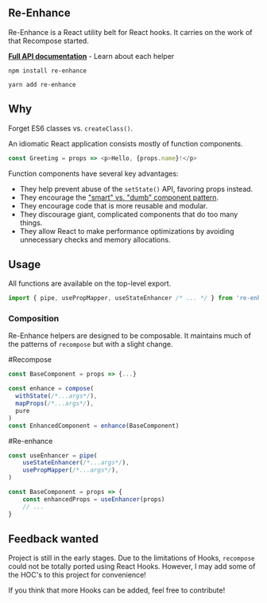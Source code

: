 ## Re-Enhance

Re-Enhance is a React utility belt for React hooks. It carries on the work of that Recompose started.

[**Full API documentation**](docs/API.md) - Learn about each helper

```
npm install re-enhance
```

```
yarn add re-enhance
```

## Why

Forget ES6 classes vs. `createClass()`.

An idiomatic React application consists mostly of function components.

```js
const Greeting = props => <p>Hello, {props.name}!</p>
```

Function components have several key advantages:

-   They help prevent abuse of the `setState()` API, favoring props instead.
-   They encourage the ["smart" vs. "dumb" component pattern](https://medium.com/@dan_abramov/smart-and-dumb-components-7ca2f9a7c7d0).
-   They encourage code that is more reusable and modular.
-   They discourage giant, complicated components that do too many things.
-   They allow React to make performance optimizations by avoiding unnecessary checks and memory allocations.

## Usage

All functions are available on the top-level export.

```js
import { pipe, usePropMapper, useStateEnhancer /* ... */ } from 're-enhance'
```

### Composition

Re-Enhance helpers are designed to be composable. It maintains much of the patterns of `recompose` but with a slight change.

#Recompose

```js
const BaseComponent = props => {...}

const enhance = compose(
  withState(/*...args*/),
  mapProps(/*...args*/),
  pure
)
const EnhancedComponent = enhance(BaseComponent)
```

#Re-enhance

```js
const useEnhancer = pipe(
    useStateEnhancer(/*...args*/),
    usePropMapper(/*...args*/),
)

const BaseComponent = props => {
    const enhancedProps = useEnhancer(props)
    // ...
}
```

## Feedback wanted

Project is still in the early stages. Due to the limitations of Hooks, `recompose` could not be totally ported using React Hooks. However, I may add some of the HOC's to this project for convenience!

If you think that more Hooks can be added, feel free to contribute!
